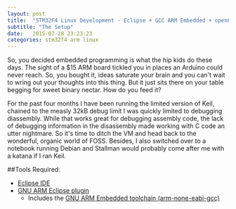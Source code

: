 ```yaml
---
layout: post
title:  "STM32F4 Linux Development - Eclipse + GCC ARM Embedded + openOCD"
subtitle: "The Setup"
date:   2015-07-28 23:23:23
categories: stm32f4 arm linux
---
```

So, you decided embedded programming is what the hip kids do these days. The
sight of a $15 ARM board tickled you in places an Arduino could never reach.
So, you bought it, ideas saturate your brain and you can't wait to wring
out your thoughts into this thing. But it just sits there on your table begging
for sweet binary nectar. How do you feed it?

For the past four months I have been running the limited version of Keil,
chained to the measly 32kB debug limit I was quickly limited to debugging
diassembly. While that works great for debugging assembly code, the lack of
debugging information in the disassembly made working with C code an utter
nightmare. So it's time to ditch the VM and head back to the wonderful, organic
world of FOSS. Besides, I also switched over to a notebook running Debian and
Stallman would probably come after me with a katana if I ran Keil.

##Tools Required:
- [Eclipse IDE](http://www.eclipse.org/downloads/)
- [GNU ARM Eclipse plugin](gnuarmeclipse.livius.net/blog/)
  - Includes the [GNU ARM Embedded toolchain (arm-none-eabi-gcc)]()